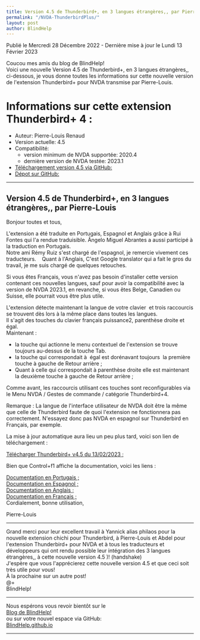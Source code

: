 ```yaml
---
title: Version 4.5 de Thunderbird+, en 3 langues étrangères,, par Pierre-Louis
permalink: "/NVDA-ThunderbirdPlus/"
layout: post
author: BlindHelp
---
```


<footer>Publié le Mercredi 28 Décembre 2022 - Dernière mise à jour le Lundi 13 Février 2023</footer>

Coucou mes amis du blog de BlindHelp!    
Voici une nouvelle Version 4.5 de Thunderbird+, en 3 langues étrangères,, ci-dessous, je vous donne toutes les informations sur cette nouvelle version de l'extension Thunderbird+ pour NVDA transmise par Pierre-Louis.    

# Informations sur cette extension Thunderbird+ 4 : #


* Auteur: Pierre-Louis Renaud
* Version actuelle: 4.5
* Compatibilité:
  * version minimum de NVDA supportée: 2020.4
  * dernière version de NVDA testée: 2023.1
* [Téléchargement version 4.5 via GitHub:](https://github.com/RPTools-org/ThunderbirdPlus/releases/download/v4.5/ThunderbirdPlus-v4.5-TB102.nvda-addon)
* [Dépot sur GitHub:](https://github.com/RPTools-org/ThunderbirdPlus/)


---

## Version 4.5 de Thunderbird+, en 3 langues étrangères,, par Pierre-Louis

Bonjour toutes et tous,    

L'extension a été traduite en Portugais, Espagnol et Anglais grâce à Rui Fontes qui l'a rendue traduisible. Ângelo Miguel Abrantes a aussi participé à la traduction en Portugais.    
Notre ami Rémy Ruiz s'est chargé de l'espagnol, je remercie vivement ces traducteurs.    Quant à l'Anglais, C'est Google translator qui a fait le gros du travail, je me suis chargé de quelques retouches.    

Si vous êtes Français, vous n'avez pas besoin d'installer cette version contenant ces nouvelles langues, sauf pour avoir la compatibilité avec la version de NVDA 2023.1, en revanche, si vous êtes Belge, Canadien ou  Suisse, elle pourrait vous être plus utile.    

L'extension détecte maintenant la langue de votre clavier  et trois raccourcis se trouvent dès lors à la même place dans toutes les langues.    
Il s'agit des touches du clavier français puissance2, parenthèse droite et égal.    
Maintenant :    


* la touche qui actionne le menu contextuel de l'extension se trouve toujours au-dessus de la touche Tab.
* la touche qui correspondait à  égal est dorénavant toujours  la première touche à gauche de Retour arrière ;
* Quant à celle qui correspondait à parenthèse droite elle est maintenant la deuxième touche à gauche de Retour arrière ;


Comme avant, les raccourcis utilisant ces touches sont reconfigurables via le Menu NVDA / Gestes de commande / catégorie Thunderbird+4.    

Remarque : La langue de l'interface utilisateur de NVDA doit être la même que celle de Thunderbird faute de quoi l'extension ne fonctionnera pas correctement. N'essayez donc pas NVDA en espagnol sur Thunderbird en Français, par exemple.    

La mise à jour automatique aura lieu un peu plus tard, voici son lien de téléchargement :    

[Télécharger Thunderbird+ v4.5 du 13/02/2023 ;](http://www.rptools.org/?p=8610)


Bien que Control+f1 affiche la documentation, voici les liens :    

[Documentation en Portugais ;](http://www.rptools.org/Outils-DV/NVDA-ThunderbirdPlus-pt.html)    
[Documentation en Espagnol ;](http://www.rptools.org/Outils-DV/NVDA-ThunderbirdPlus-es.html)    
[Documentation en Anglais ;](http://www.rptools.org/Outils-DV/NVDA-ThunderbirdPlus-en.html)    
[Documentation en Français ;](http://www.rptools.org/Outils-DV/NVDA-ThunderbirdPlus.html)    
Cordialement, bonne utilisation,    

Pierre-Louis    

---

Grand merci pour leur excellent travail à Yannick alias philaos pour la nouvelle extension chichi pour Thunderbird, à Pierre-Louis et Abdel pour l'extension Thunderbird+ pour NVDA et à tous les traducteurs et développeurs qui ont rendu possible leur intégration des 3 langues étrangères,, à cette nouvelle version 4.5 )! (handshake)    
J'espère que vous l'apprécierez cette nouvelle version 4.5 et que ceci  soit très utile pour vous!    
À la prochaine sur un autre post!     
@+    
BlindHelp!    

---

Nous espérons vous revoir bientôt sur le      
[Blog de BlindHelp!](http://blindhelp.blogspot.fr/)                    
ou sur  votre nouvel espace via GitHub:                     
[BlindHelp.github.io](https://blindhelp.github.io)                    

---
